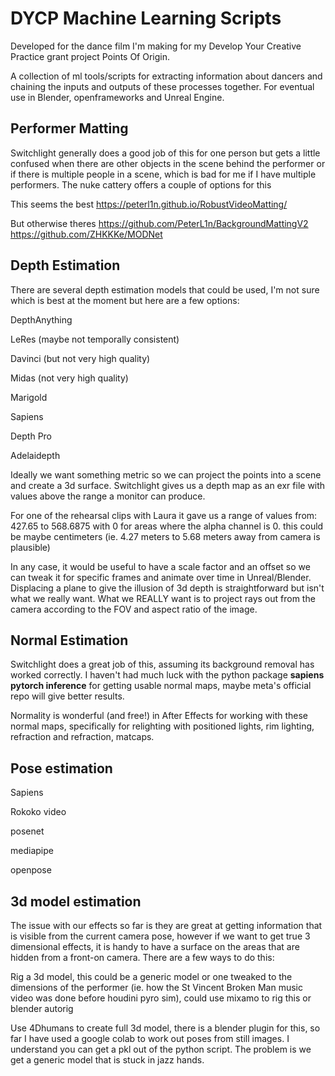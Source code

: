 # DYCP Machine Learning Scripts 

Developed for the dance film I'm making for my Develop Your Creative Practice grant project Points Of Origin. 

A collection of ml tools/scripts for extracting information about dancers and chaining the inputs and outputs of these processes together. For eventual use in Blender, openframeworks and Unreal Engine.


## Performer Matting
Switchlight generally does a good job of this for one person but gets a little confused when there are other objects in the scene behind the performer or if there is multiple people in a scene, which is bad for me if I have multiple performers.
The nuke cattery offers a couple of options for this 

This seems the best
https://peterl1n.github.io/RobustVideoMatting/

But otherwise theres
https://github.com/PeterL1n/BackgroundMattingV2
https://github.com/ZHKKKe/MODNet


## Depth Estimation
There are several depth estimation models that could be used, I'm not sure which is best at the moment but here are a few options:

DepthAnything

LeRes (maybe not temporally consistent)

Davinci (but not very high quality)

Midas (not very high quality)

Marigold

Sapiens

Depth Pro

Adelaidepth


Ideally we want something metric so we can project the points into a scene and create a 3d surface.
Switchlight gives us a depth map as an exr file with values above the range a monitor can produce.
 
For one of the rehearsal clips with Laura it gave us a range of values from:
 427.65 to 568.6875 with 0 for areas where the alpha channel is 0.
this could be maybe centimeters (ie. 4.27 meters to 5.68 meters away from camera is plausible)


In any case, it would be useful to have a scale factor and an offset so we can tweak it for specific frames and animate over time in Unreal/Blender.
Displacing a plane to give the illusion of 3d depth is straightforward but isn't what we really want. What we REALLY want is to project rays out from the camera according to the FOV and aspect ratio of the image.


## Normal Estimation

Switchlight does a great job of this, assuming its background removal has worked correctly. I haven't had much luck with the python package **sapiens pytorch inference** for getting usable normal maps, maybe meta's official repo will give better results. 

Normality is wonderful (and free!) in After Effects for working with these normal maps, specifically for relighting with positioned lights, rim lighting, refraction and refraction, matcaps.


## Pose estimation

Sapiens

Rokoko video

posenet

mediapipe

openpose

## 3d model estimation

The issue with our effects so far is they are great at getting information that is visible from the current camera pose, however if we want to get true 3 dimensional effects, it is handy to have a surface on the areas that are hidden from a front-on camera.
There are a few ways to do this:

Rig a 3d model, this could be a generic model or one tweaked to the dimensions of the performer (ie. how the St Vincent Broken Man music video was done before houdini pyro sim), could use mixamo to rig this or blender autorig

Use 4Dhumans to create full 3d model, there is a blender plugin for this, so far I have used a google colab to work out poses from still images. I understand you can get a pkl out of the python script.
The problem is we get a generic model that is stuck in jazz hands.



